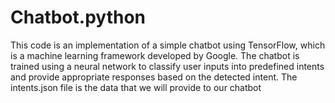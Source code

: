 # Chatbot.python
This code is an implementation of a simple chatbot using TensorFlow, which is a machine learning framework developed by Google. The chatbot is trained using a neural network to classify user inputs into predefined intents and provide appropriate responses based on the detected intent. The intents.json file is the data that we will provide to our chatbot
